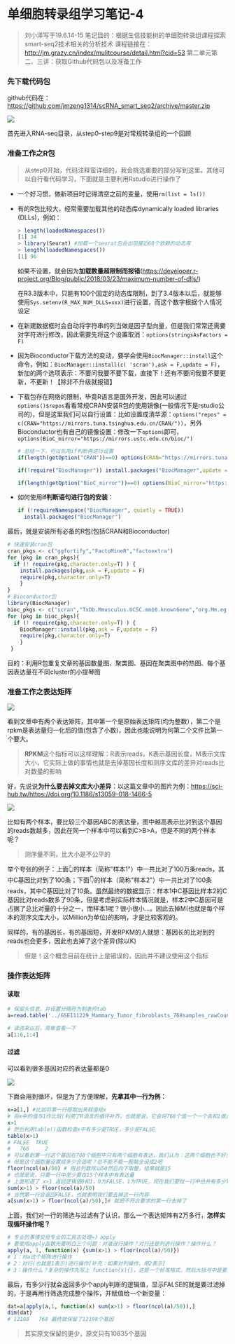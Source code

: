 # 单细胞转录组学习笔记-4

> 刘小泽写于19.6.14-15
> 笔记目的：根据生信技能树的单细胞转录组课程探索smart-seq2技术相关的分析技术
> 课程链接在：http://jm.grazy.cn/index/mulitcourse/detail.html?cid=53
> 第二单元第二、三讲：获取Github代码包以及准备工作

### 先下载代码包

github代码在：https://github.com/jmzeng1314/scRNA_smart_seq2/archive/master.zip

![](https://upload-images.jianshu.io/upload_images/9376801-473dec7be28987ff.png?imageMogr2/auto-orient/strip%7CimageView2/2/w/1240)

首先进入RNA-seq目录，从step0-step9是对常规转录组的一个回顾

### 准备工作之R包

> 从step0开始，代码注释蛮详细的，我会挑选重要的部分写到这里，其他可以自行看代码学习，下面就是主要利用Rstudio进行操作了

- 一个好习惯，做新项目时记得清空之前的变量，使用`rm(list = ls())` 

- 有的R包比较大，经常需要加载其他的动态库dynamically loaded libraries (DLLs)，例如：

  ```R
  > length(loadedNamespaces()) 
  [1] 34
  > library(Seurat) #加载一个seurat包会出现接近60个依赖的动态库
  > length(loadedNamespaces())
  [1] 96
  ```

  如果不设置，就会因为**加载数量超限制而报错**(https://developer.r-project.org/Blog/public/2018/03/23/maximum-number-of-dlls/)

  在R3.3版本中，只能有100个固定的动态库限制，到了3.4版本以后，就能够使用`Sys.setenv(R_MAX_NUM_DLLS=xxx)`进行设置，而这个数字根据个人情况设定

- 在新建数据框时会自动将字符串的列当做是因子型向量，但是我们常常还需要对字符进行修改，因此需要先将这个设置取消：`options(stringsAsFactors = F)` 

- 因为Bioconductor下载方法的变动，要学会使用`BiocManager::install`这个命令，例如：`BiocManager::install(c( 'scran'),ask = F,update = F)`，新加的两个选项表示：不要问我要不要下载，直接下！还有不要问我要不要更新，不更新！【除非不升级就报错】

- 下载包存在网络的限制，毕竟R语言是国外开发，因此可以通过`options()$repos`看看常规CRAN安装R包的使用镜像(一般情况下是rstudio公司的)，但是这里我们可以自行设置：比如设置成清华源：`options("repos" = c(CRAN="https://mirrors.tuna.tsinghua.edu.cn/CRAN/"))`，另外Bioconductor也有自己的镜像设置：修改一下`options`即可，`options(BioC_mirror="https://mirrors.ustc.edu.cn/bioc/") ` 

  ```R
  # 总结一下，可以先用if判断再进行设置
  if(length(getOption("CRAN"))==0) options(CRAN="https://mirrors.tuna.tsinghua.edu.cn/CRAN/")
  
  if(!require("BiocManager")) install.packages("BiocManager",update = F,ask = F)
  
  if(length(getOption("BioC_mirror"))==0) options(BioC_mirror="https://mirrors.ustc.edu.cn/bioc/")
  ```

- 如何使用**if判断语句进行包的安装**：

  ```R
  if (!requireNamespace("BiocManager", quietly = TRUE)) 
    install.packages("BiocManager") 
  ```

最后，就是安装所有必备的R包(包括CRAN和Bioconductor)

```R
# 快速安装cran包
cran_pkgs <- c("ggfortify","FactoMineR","factoextra")
for (pkg in cran_pkgs){
  if (! require(pkg,character.only=T) ) {
    install.packages(pkg,ask = F,update = F)
    require(pkg,character.only=T) 
    }
}
# Bioconductor包
library(BiocManager)
bioc_pkgs <- c("scran","TxDb.Mmusculus.UCSC.mm10.knownGene","org.Mm.eg.db","genefu","org.Hs.eg.db","TxDb.Hsapiens.UCSC.hg38.knownGene")
for (pkg in bioc_pkgs){
  if (! require(pkg,character.only=T) ) {
    BiocManager::install(pkg,ask = F,update = F)
    require(pkg,character.only=T) 
    }
 }
```

目的：利用R包重复文章的基因数量图、聚类图、基因在聚类图中的热图、每个基因表达量在不同cluster的小提琴图

### 准备工作之表达矩阵

![](https://upload-images.jianshu.io/upload_images/9376801-72aac7eabb0247bc.png?imageMogr2/auto-orient/strip%7CimageView2/2/w/1240)

看到文章中有两个表达矩阵，其中第一个是原始表达矩阵(均为整数），第二个是rpkm是表达量归一化后的值(包含了小数)，因此也能说明为何第二个文件比第一个要大。

> **RPKM**这个指标可以这样理解：R表示reads，K表示基因长度，M表示文库大小，它实际上做的事情也就是去掉基因长度和测序文库的差异对reads比对数量的影响

好，先说说**为什么要去掉文库大小差异**：以这篇文章中的图片为例：https://sci-hub.tw/https://doi.org/10.1186/s13059-018-1466-5

![](https://upload-images.jianshu.io/upload_images/9376801-b1b60a1eeb671164.png?imageMogr2/auto-orient/strip%7CimageView2/2/w/1240)

比如有两个样本，要比较三个基因ABC的表达量，图中越高表示比对到这个基因的reads数越多，因此在同一个样本中可以看到C>B>A，但是不同的两个样本呢？

> 测序量不同，比大小是不公平的

举个夸张的例子：上面👆的样本（简称"样本1"）中一共比对了100万条reads，其中C基因比对到了100条；下面👇的样本（简称"样本2"）中一共比对了100条reads，其中C基因比对了10条。虽然最终的数据显示：样本1中C基因比样本2的C基因比对reads数多了90条，但是考虑到实际样本情况就是，样本2中C基因可是占据了总比对量的十分之一，而样本1呢？很小很小…。因此去掉M(也就是每个样本的测序文库大小，以Million为单位)的影响，才是比较客观的。

同样的，有的基因长，有的基因短，开发RPKM的人就想：基因长的比对到的reads也会更多，因此也去掉了这个差异(除以K)

> 但是！这个概念目前在统计上是错误的，因此并不建议使用这个指标

### 操作表达矩阵

#### 读取

```R
# 保留头信息，并设置分隔符为制表符tab
a=read.table('../GSE111229_Mammary_Tumor_fibroblasts_768samples_rawCounts.txt.gz',header = T ,sep = '\t')

# 读进来以后，简单查看一下
a[1:6,1:4]
```

#### 过滤

可以看到很多基因对应的表达量都是0

![](https://upload-images.jianshu.io/upload_images/9376801-5e993e2d5a05f71d.png?imageMogr2/auto-orient/strip%7CimageView2/2/w/1240)

下面会用到循环，但是为了方便理解，**先拿其中一行为例：**

```R
x=a[1,] #比如将第一行提取出来赋值给x
# 将x中的值与1作比较(利用了R语言的循环补齐，也就是说，它会将768个值一个一个去和1做比较，然后返回逻辑值TRUE或者FALSE)
x>1
# 然后利用table()函数检查x中有多少是TRUE，多少是FALSE
table(x>1)
# FALSE  TRUE 
#   766     2 
# 可以看到第一行这个基因在768个细胞中只有两个细胞有表达，我们认为：这两个细胞也不好分组，cluster聚类也没有什么意义，因此可以去掉
# 但是这个细胞量设置成多少合适呢？总不能不能一股脑全设成2吧
floor(ncol(a)/50) # 用总列数除以50然后向下取整，结果就是15
# 也就是说，只要一行中至少要在15个样本中有表达量
# 上面知道了 x>1 返回逻辑值0和1，0为FALSE，1为TRUE。现在我们要找一行中总共有多少TRUE，就用sum计算一下(因为会忽略掉0的影响)
sum(x>1) > floor(ncol(a)/50)
# 当然第一行会返回FALSE，也就表明我们要去掉这一行内容
a[sum(x>1) > floor(ncol(a)/50),]# 就把不符合要求的第一行去掉了
```

上面，我们对一行的筛选与过滤有了认识，那么一个表达矩阵有2万多行，**怎样实现循环操作呢？**

```R
# 专业的事情交给专业的工具去处理=》apply
# 要使用apply函数先要明白三个问题：对谁进行操作？对行还是列进行操作？操作什么？
apply(a, 1, function(x) {sum(x>1) > floor(ncol(a)/50)})
# 1：对a这个矩阵进行操作
# 2：对行(也就是1表示)进行操作[补充：如果对列操作，用2表示]
# 3：操作什么？复杂的操作先写上 function(x){}，这是一个标准格式，然后大括号中是要进行操作的函数，于是我们就可以将我们之前写的那一行粘到这里，最后仍然是逻辑值
```

最后，有多少行就会返回多少个apply判断的逻辑值，显示FALSE的就是要过滤掉的，于是再用行筛选完成整个操作，并赋值给一个新变量：

```R
dat=a[apply(a,1, function(x) sum(x>1) > floor(ncol(a)/50)),] 
dim(dat)
# 12198   768 最终就保留了12198个基因
```

> 其实原文保留的更少，原文只有10835个基因









